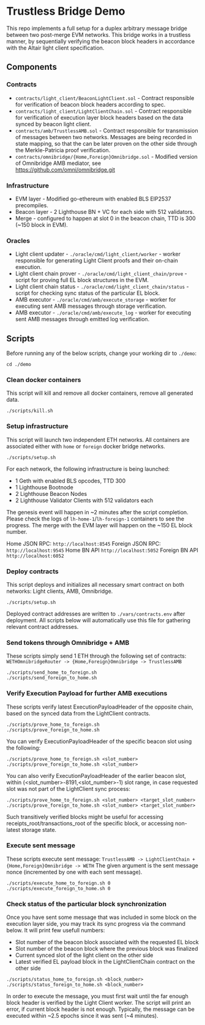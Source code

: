 # Trustless Bridge Demo

This repo implements a full setup for a duplex arbitrary message bridge between two post-merge EVM networks.
This bridge works in a trustless manner, by sequentially verifying the beacon block headers in accordance with the Altair light client specification.

## Components
### Contracts
* `contracts/light_client/BeaconLightClient.sol` - Contract responsible for verification of beacon block headers according to spec.
* `contracts/light_client/LightClientChain.sol` - Contract responsible for verification of execution layer block headers based on the data synced by beacon light client.
* `contracts/amb/TrustlessAMB.sol` - Contract responsible for transmission of messages between two networks.
Messages are being recorded in state mapping, so that the can be later proven on the other side through the Merkle-Patricia proof verification.
* `contracts/omnibridge/{Home,Foreign}Omnibridge.sol` - Modified version of Omnibridge AMB mediator, see https://github.com/omni/omnibridge.git
### Infrastructure
* EVM layer - Modified go-ethereum with enabled BLS EIP2537 precompiles.
* Beacon layer - 2 Lighthouse BN + VC for each side with 512 validators.
* Merge - configured to happen at slot 0 in the beacon chain, TTD is 300 (~150 block in EVM).
### Oracles
* Light client updater - `./oracle/cmd/light_client/worker` - worker responsible for generating Light Client proofs and their on-chain execution.
* Light client chain prover - `./oracle/cmd/light_client_chain/prove` - script for proving full EL block structures in the EVM.
* Light client chain status - `./oracle/cmd/light_client_chain/status` - script for checking sync status of the particular EL block.
* AMB executor - `./oracle/cmd/amb/execute_storage` - worker for executing sent AMB messages through storage verification.
* AMB executor - `./oracle/cmd/amb/execute_log` - worker for executing sent AMB messages through emitted log verification.

## Scripts
Before running any of the below scripts, change your working dir to `./demo`:
```shell
cd ./demo
```

### Clean docker containers
This script will kill and remove all docker containers, remove all generated data.
```shell
./scripts/kill.sh
```

### Setup infrastructure
This script will launch two independent ETH networks.
All containers are associated either with `home` or `foreign` docker bridge networks.
```shell
./scripts/setup.sh
```

For each network, the following infrastructure is being launched:
* 1 Geth with enabled BLS opcodes, TTD 300
* 1 Lighthouse Bootnode
* 2 Lighthouse Beacon Nodes
* 2 Lighthouse Validator Clients with 512 validators each

The genesis event will happen in ~2 minutes after the script completion.
Please check the logs of `lh-home-1`/`lh-foreign-1` containers to see the progress.
The merge with the EVM layer will happen on the ~150 EL block number.

Home JSON RPC: `http://localhost:8545`
Foreign JSON RPC: `http://localhost:9545`
Home BN API `http://localhost:5052`
Foreign BN API `http://localhost:6052`

### Deploy contracts
This script deploys and initializes all necessary smart contract on both networks: Light clients, AMB, Omnibridge.
```shell
./scripts/setup.sh
```
Deployed contract addresses are written to `./vars/contracts.env` after deployment.
All scripts below will automatically use this file for gathering relevant contract addresses.

### Send tokens through Omnibridge + AMB
These scripts simply send 1 ETH through the following set of contracts: `WETHOmnibridgeRouter -> {Home,Foreign}Omnibridge -> TrustlessAMB`
```shell
./scripts/send_home_to_foreign.sh
./scripts/send_foreign_to_home.sh
```

### Verify Execution Payload for further AMB executions
These scripts verify latest ExecutionPayloadHeader of the opposite chain, based on the synced data from the LightClient contracts.
```shell
./scripts/prove_home_to_foreign.sh
./scripts/prove_foreign_to_home.sh
```

You can verify ExecutionPayloadHeader of the specific beacon slot using the following:
```shell
./scripts/prove_home_to_foreign.sh <slot_number>
./scripts/prove_foreign_to_home.sh <slot_number>
```

You can also verify ExecutionPayloadHeader of the earlier beacon slot, within (<slot_number>-8191,<slot_number>-1) slot range,
in case requested slot was not part of the LightClient sync process:
```shell
./scripts/prove_home_to_foreign.sh <slot_number> <target_slot_number>
./scripts/prove_foreign_to_home.sh <slot_number> <target_slot_number>
```
Such transitively verified blocks might be useful for accessing receipts_root/transactions_root of the specific block, or accessing non-latest storage state.

### Execute sent message
These scripts execute sent message: `TrustlessAMB -> LightClientChain + {Home,Foreign}Omnibridge -> WETH`
The given argument is the sent message nonce (incremented by one with each sent message).
```shell
./scripts/execute_home_to_foreign.sh 0
./scripts/execute_foreign_to_home.sh 0
```

### Check status of the particular block synchronization
Once you have sent some message that was included in some block on the execution layer side, you may track its sync progress via the command below.
It will print few usefull numbers:
* Slot number of the beacon block associated with the requested EL block
* Slot number of the beacon block where the previous block was finalized
* Current synced slot of the light client on the other side
* Latest verified EL payload block in the LightClientChain contract on the other side
```shell
./scripts/status_home_to_foreign.sh <block_number>
./scripts/status_foreign_to_home.sh <block_number>
```

In order to execute the message, you must first wait until the far enough block header is verified by the Light Client worker.
The script will print an error, if current block header is not enough.
Typically, the message can be executed within ~2.5 epochs since it was sent (~4 minutes).
